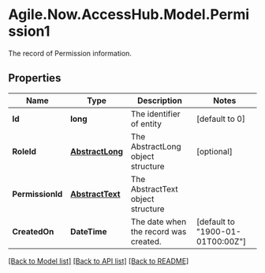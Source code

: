 # Agile.Now.AccessHub.Model.Permission1
The record of Permission information.

## Properties

Name | Type | Description | Notes
------------ | ------------- | ------------- | -------------
**Id** | **long** | The identifier of entity | [default to 0]
**RoleId** | [**AbstractLong**](AbstractLong.md) | The AbstractLong object structure | [optional] 
**PermissionId** | [**AbstractText**](AbstractText.md) | The AbstractText object structure | 
**CreatedOn** | **DateTime** | The date when the record was created. | [default to "1900-01-01T00:00Z"]

[[Back to Model list]](../../README.md#documentation-for-models) [[Back to API list]](../../README.md#documentation-for-api-endpoints) [[Back to README]](../../README.md)

